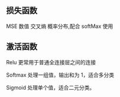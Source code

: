 ## 损失函数

MSE 数值
交叉熵 概率分布,配合 softMax 使用


## 激活函数

Relu 更常用于普通全连接层之间的连接

Softmax 处理一组值，输出和为 1，适合多分类

Sigmoid 处理单个值，适合二元分类。